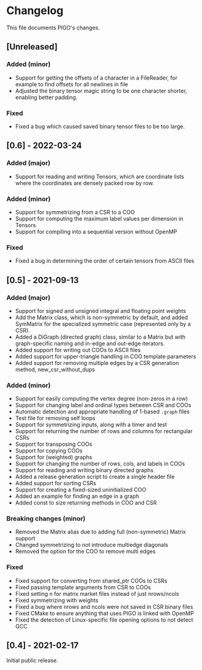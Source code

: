 # Changelog
This file documents PIGO's changes.

## [Unreleased]
### Added (minor)
- Support for getting the offsets of a character in a FileReader, for example
  to find offsets for all newlines in file
- Adjusted the binary tensor magic string to be one character shorter,
  enabling better padding.

### Fixed
- Fixed a bug which caused saved binary tensor files to be too large.

## [0.6] - 2022-03-24
### Added (major)
- Support for reading and writing Tensors, which are coordinate lists
  where the coordinates are densely packed row by row.

### Added (minor)
- Support for symmetrizing from a CSR to a COO
- Support for computing the maximum label values per dimension in Tensors
- Support for compiling into a sequential version without OpenMP

### Fixed
- Fixed a bug in determining the order of certain tensors from ASCII files

## [0.5] - 2021-09-13
### Added (major)
- Support for signed and unsigned integral and floating point weights
- Add the Matrix class, which is non-symmetric by default, and added
  SymMatrix for the specialized symmetric case (represented only by
  a CSR).
- Added a DiGraph (directed graph) class, similar to a Matrix but with
  graph-specific naming and in-edge and out-edge iterators.
- Added support for writing out COOs to ASCII files
- Added support for upper-triangle handling in COO template parameters
- Added support for removing multiple edges by a CSR generation method,
  new_csr_without_dups

### Added (minor)
- Support for easily computing the vertex degree (non-zeros in a row)
- Support for changing label and ordinal types between CSR and COOs
- Automatic detection and appropriate handling of 1-based `.graph` files
- Test file for removing self loops
- Support for symmetrizing inputs, along with a timer and test
- Support for returning the number of rows and columns for rectangular CSRs
- Support for transposing COOs
- Support for copying COOs
- Support for (weighted) graphs
- Support for changing the number of rows, cols, and labels in COOs
- Support for reading and writing binary directed graphs
- Added a release generation script to create a single header file
- Added support for sorting CSRs
- Support for creating a fixed-sized uninitialized COO
- Added an example for finding an edge in a graph
- Added const to size returning methods in COO and CSR

### Breaking changes (minor)
- Removed the Matrix alias due to adding full (non-symmetric) Matrix
  support
- Changed symmetrizing to not introduce multiedge diagonals
- Removed the option for the COO to remove multi edges

### Fixed
- Fixed support for converting from shared_ptr COOs to CSRs
- Fixed passing template arguments from CSR to COOs
- Fixed setting n for matrix market files instead of just nrows/ncols
- Fixed symmetrizing with weights
- Fixed a bug where nrows and ncols were not saved in CSR binary files
- Fixed CMake to ensure anything that uses PIGO is linked with OpenMP
- Fixed the detection of Linux-specific file opening options to not detect GCC

## [0.4] - 2021-02-17
Initial public release.
